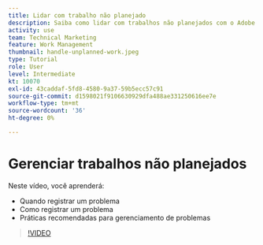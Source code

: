 ```yaml
---
title: Lidar com trabalho não planejado
description: Saiba como lidar com trabalhos não planejados com o Adobe Workfront.
activity: use
team: Technical Marketing
feature: Work Management
thumbnail: handle-unplanned-work.jpeg
type: Tutorial
role: User
level: Intermediate
kt: 10070
exl-id: 43caddaf-5fd8-4580-9a37-59b5ecc57c91
source-git-commit: d1598021f9106630929dfa488ae331250616ee7e
workflow-type: tm+mt
source-wordcount: '36'
ht-degree: 0%

---
```


# Gerenciar trabalhos não planejados

Neste vídeo, você aprenderá:

* Quando registrar um problema
* Como registrar um problema
* Práticas recomendadas para gerenciamento de problemas

>[!VIDEO](https://video.tv.adobe.com/v/3419488/?quality=12&learn=on)
